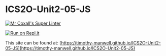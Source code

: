 # ICS2O-Unit2-05-JS

[![Mr Coxall's Super Linter](https://github.com/Timothy-Manwell/ICS2O-Unit2-05-JS/workflows/Mr%20Coxall's%20Super%20Linter/badge.svg)](https://github.com/Timothy-Manwell/ICS2O-Unit2-05-JS/actions/)

[![Run on Repl.it](https://repl.it/badge/github/Timothy-Manwell/ICS2O-Unit2-05-JS)](https://repl.it/github/Timothy-ManwellICS2O-Unit2-05-JS)

This site can be found at: [https://timothy-manwell.github.io/ICS2O-Unit2-05-JS](https://timothy-manwell.github.io/ICS2O-Unit2-05-JS)

